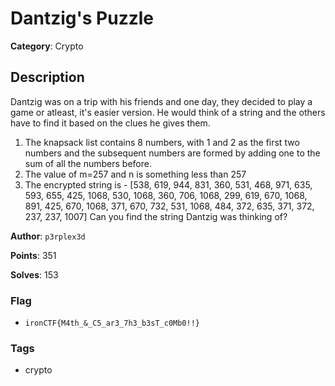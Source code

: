 # Dantzig's Puzzle

**Category**: Crypto

## Description

Dantzig was on a trip with his friends and one day, they decided to play a game or atleast, it's easier version. He would think of a string and the others have to find it based on the clues he gives them.

1. The knapsack list contains 8 numbers, with 1 and 2 as the first two numbers and the subsequent numbers are formed by adding one to the sum of all the numbers before.
2. The value of m=257 and n is something less than 257
3. The encrypted string is - [538, 619, 944, 831, 360, 531, 468, 971, 635, 593, 655, 425, 1068, 530, 1068, 360, 706, 1068, 299, 619, 670, 1068, 891, 425, 670, 1068, 371, 670, 732, 531, 1068, 484, 372, 635, 371, 372, 237, 237, 1007]
Can you find the string Dantzig was thinking of?

**Author**: `p3rplex3d`

**Points**: 351

**Solves**: 153

### Flag

- `ironCTF{M4th_&_C5_ar3_7h3_b3sT_c0Mb0!!}`

### Tags

- crypto
